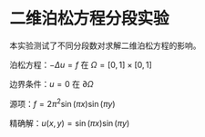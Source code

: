 # 二维泊松方程分段实验

本实验测试了不同分段数对求解二维泊松方程的影响。

泊松方程：$-\Delta u = f$ 在 $\Omega = [0,1]\times[0,1]$

边界条件：$u = 0$ 在 $\partial\Omega$

源项：$f = 2\pi^2\sin(\pi x)\sin(\pi y)$

精确解：$u(x,y) = \sin(\pi x)\sin(\pi y)$

